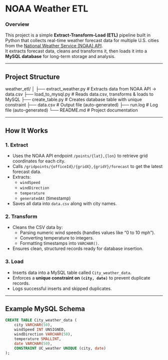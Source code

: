 # NOAA Weather ETL 

### Overview
This project is a simple **Extract-Transform-Load (ETL)** pipeline built in Python that collects real-time weather forecast data for multiple U.S. cities from the [National Weather Service (NOAA) API](https://api.weather.gov/).  
It extracts forecast data, cleans and transforms it, then loads it into a **MySQL database** for long-term storage and analysis.

---

## Project Structure

weather_etl/
│
├── extract_weather.py      # Extracts data from NOAA API → data.csv
├── load_to_mysql.py        # Reads data.csv, transforms & loads to MySQL
├── create_table.py         # Creates database table with unique constraint
├── data.csv                # Output file (auto-generated)
├── run.log                 # Log file (auto-generated)
└── README.md               # Project documentation

---

## How It Works

### **1. Extract**
- Uses the NOAA API endpoint `/points/{lat},{lon}` to retrieve grid coordinates for each city.
- Calls `/gridpoints/{officeId}/{gridX},{gridY}/forecast` to get the latest forecast data.
- Extracts:  
  - `windSpeed`  
  - `windDirection`  
  - `temperature`  
  - `generatedAt` (timestamp)
- Saves all data into `data.csv` along with city names.

### **2. Transform**
- Cleans the CSV data by:
  - Parsing numeric wind speeds (handles values like “0 to 10 mph”).
  - Converting temperature to integers.
  - Formatting timestamps into `VARCHAR()`.
- Ensures clean, structured records ready for database insertion.

### **3. Load**
- Inserts data into a MySQL table called `City_weather_data`.
- Enforces a **unique constraint on `(city, date)`** to prevent duplicate records.
- Logs successful inserts and skipped duplicates.

---

## Example MySQL Schema
```sql
CREATE TABLE City_weather_data (
    city VARCHAR(50),
    windSpeed INT UNSIGNED,
    windDirection VARCHAR(50),
    temperature SMALLINT,
    date VARCHAR(50),
    CONSTRAINT UC_weather UNIQUE (city, date)
);